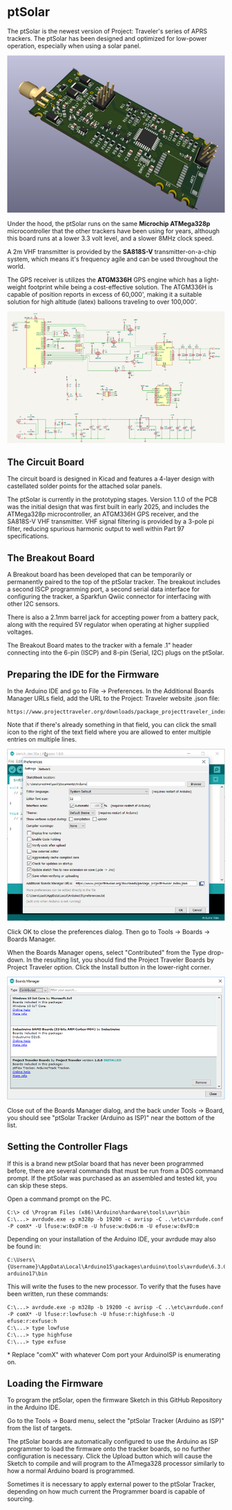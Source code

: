 # ptSolar
The ptSolar is the newest version of Project: Traveler's series of APRS trackers. The ptSolar has been designed and optimized for low-power operation, especially when using a solar panel.

![3D rendering of the ptSolar circuit board.](/assets/pcb-board-rendering.png)

Under the hood, the ptSolar runs on the same __Microchip ATMega328p__ microcontroller that the other trackers have been using for years, although this board runs at a lower 3.3 volt level, and a slower 8MHz clock speed.

A 2m VHF transmitter is provided by the __SA818S-V__ transmitter-on-a-chip system, which means it's frequency agile and can be used throughout the world.

The GPS receiver is utilizes the __ATGM336H__ GPS engine which has a light-weight footprint while being a cost-effective solution. The ATGM336H is capable of position reports in excess of 60,000', making it a suitable solution for high altitude (latex) balloons traveling to over 100,000'.

![ptSolar schematic diagram.](/assets/schematic.png)

## The Circuit Board
The circuit board is designed in Kicad and features a 4-layer design with castellated solder points for the attached solar panels.

The ptSolar is currently in the prototyping stages. Version 1.1.0 of the PCB was the initial design that was first built in early 2025, and includes the ATMega328p microcontroller, an ATGM336H GPS receiver, and the SA818S-V VHF transmitter. VHF signal filtering is provided by a 3-pole pi filter, reducing spurious harmonic output to well within Part 97 specifications.

## The Breakout Board
A Breakout board has been developed that can be temporarily or permanently paired to the top of the ptSolar tracker. The breakout includes a second ISCP programming port, a second serial data interface for configuring the tracker, a Sparkfun Qwiic connector for interfacing with other I2C sensors.

There is also a 2.1mm barrel jack for accepting power from a battery pack, along with the required 5V regulator when operating at higher supplied voltages. 

The Breakout Board mates to the tracker with a female .1" header connecting into the 6-pin (ISCP) and 8-pin (Serial, I2C) plugs on the ptSolar.

## Preparing the IDE for the Firmware
In the Arduino IDE and go to File &rarr; Preferences.  In the Additional Boards Manager URLs field, add the URL to the Project: Traveler website .json file:

```
https://www.projecttraveler.org/downloads/package_projecttraveler_index.json
```

Note that if there's already something in that field, you can click the small icon to the right of the text field where you are allowed to enter multiple entries on multiple lines.

![Setting the custom download URL for the Boards Manager.](/assets/arduino-boards-manager-url.png)

Click OK to close the preferences dialog.  Then go to Tools &rarr; Boards &rarr; Boards Manager.

When the Boards Manager opens, select "Contributed" from the Type drop-down.  In the resulting list, you should find the Project Traveler Boards by Project Traveler option.  Click the Install button in the lower-right corner.

![Using the Boards Manager in Arduino IDE.](/assets/arduino-boards-manager2.png)

Close out of the Boards Manager dialog, and the back under Tools &rarr; Board, you should see "ptSolar Tracker (Arduino as ISP)" near the bottom of the list. 

## Setting the Controller Flags
If this is a brand new ptSolar board that has never been programmed before, there are several commands that must be run from a DOS command prompt. If the ptSolar was purchased as an assembled and tested kit, you can skip these steps.

Open a command prompt on the PC.

```
C:\> cd \Program Files (x86)\Arduino\hardware\tools\avr\bin
C:\...> avrdude.exe -p m328p -b 19200 -c avrisp -C ..\etc\avrdude.conf -P comX* -U lfuse:w:0xDF:m -U hfuse:w:0xD6:m -U efuse:w:0xFD:m
```
Depending on your installation of the Arduino IDE, your avrdude may also be found in:

```
C:\Users\{Username}\AppData\Local\Arduino15\packages\arduino\tools\avrdude\6.3.0-arduino17\bin
```

This will write the fuses to the new processor.  To verify that the fuses have been written, run these commands:

```
C:\...> avrdude.exe -p m328p -b 19200 -c avrisp -C ..\etc\avrdude.conf -P comX* -U lfuse:r:lowfuse:h -U hfuse:r:highfuse:h -U efuse:r:exfuse:h
C:\...> type lowfuse
C:\...> type highfuse
C:\...> type exfuse
```

\* Replace "comX" with whatever Com port your ArduinoISP is enumerating on.

## Loading the Firmware
To program the ptSolar, open the firmware Sketch in this GitHub Repository in the Arduino IDE. 

Go to the Tools &rarr; Board menu, select the "ptSolar Tracker (Arduino as ISP)" from the list of targets.  

The ptSolar boards are automatically configured to use the Arduino as ISP programmer to load the firmware onto the tracker boards, so no further configuration is necessary. Click the Upload button which will cause the Sketch to compile and will program to the ATmega328 processor similarly to how a normal Arduino board is programmed.

Sometimes it is necessary to apply external power to the ptSolar Tracker, depending on how much current the Programmer board is capable of sourcing. 